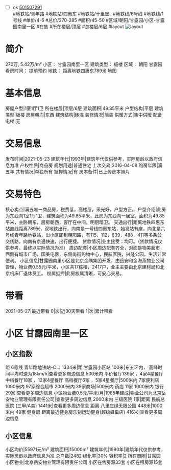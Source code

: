 - [ ] ok [501507291](https://bj.5i5j.com/ershoufang/501507291.html)  
 #地铁站/青年路 #地铁站/四惠东 #地铁站/十里堡 ,  #地铁线/6号线 #地铁线/1号线
#单价/4-6 #总价/270-285 #面积/45-50   #区域/朝阳/甘露园/小区-甘露园南里一区 #在售 #所在楼层/顶层 #总楼层/6层 #layout 
![layout](http://image2a.5i5j.com/bdir/layout/219b08b37f0a4b2dbfd9cc4f1e69e8d4.png_P5.jpg) 
# 简介 
 270万,  5.42万/m² 
小区： 甘露园南里一区
建筑类型： 板楼
区域： 朝阳 甘露园
看房时间： 提前预约
地铁： 距离地铁四惠东789米 地图
# 基本信息 
 房屋户型|1室1厅1卫
所在楼层|顶层/6层
建筑面积|49.85平米
户型结构|平层
建筑类型|板楼
房屋朝向|东西
建筑结构|砖混
装修情况|简装
供暖方式|集中供暖
配备电梯|无
# 交易信息 
 发布时间|2021-05-23
建筑年代|1993年|建筑年代仅供参考，实际房龄以政府信息为准
产权性质|商品房
规划用途|普通住宅
上次交易|2016-04-08
购房年限|满五年
共有情况|单独所有
抵押情况|有
房本备件|已上传房本照片
# 交易特色 
 核心卖点|满五唯一商品房，税费低，高楼层，采光好，户型方正。
户型介绍|此房为东西向1室1厅1卫，建筑面积为49.85平米，此房为东西向一居室，面积为49.85平米，主卧朝东，厨房朝西，客厅在中间，明厨暗卫。
交通出行|距离地铁四惠东站直线距离789米，双地铁出行，向南是一号线四惠东站，始发站有座，向北是六号线青年路地铁站，出小区即到朝阳路，有115，112，639，488，411等多条公交线路，向南有京通快速，出行便捷。
贷款情况|业主接受：均可。（贷款情况仅供参考，最终以实际情况为准）
周边配套|小区周边配套齐全，对面是物美超市，西侧有城市广场，国美电器，东侧尚街购物中心，民航医院，兴隆公园，生活非常便利。
小区信息|甘露园南里小区是北京金隅集团开发，由岳安和金海燕物业公司管理，物业费0.55元/平米，小区共17栋楼，2417户，业主主要由北京建材局和北京机床厂退休员工。
权属抵押|此房权属清晰，可安心交易。
# 带看 
 2021-05-27|最近带看	 0|次|近30天带看	 1|次|累计带看
# 小区 甘露园南里一区
## 小区指数 
 距 6号线 青年路地铁站-C口 1334米|距 甘露园小区站 100米|东五环内， 高峰时间平均时速为18km/h|查看更多周边信息
500米内 平价餐厅139家 ，4家4星餐厅
中档餐厅18家 ，12家4星餐厅
高档餐厅6家 ，5家4星餐厅|500米内 7家便利店
1000米内 97家综合超市
2000米内 39家商场|500米内 药店 11家
1000米内 银行 29家|查看更多周边信息
小区物业费0.5元/平米/月|1985年建成|物业公司为北京岳安物业管理有限责任公司|查看更多周边信息
2000米内 三级医院 1家|距离 民航总医院 (三甲/A类) 1441米|查看更多周边信息
距离 八里庄绿无限公园 448米|1000米内 48家 健身房
距离最近健身房乐刻运动健身(超级蜂巢店) 416米|查看更多周边信息
## 小区信息 
 小区均价|55971元/m²
建筑面积|15000m²
建筑年代|1990年|建筑年代仅供参考，实际房龄以政府信息为准
总户数|2482
绿化率|30%
容积率|2
所在商圈|甘露园
小区物业|北京岳安物业管理有限责任公司
小区在售房源33套
小区在租房源15套
